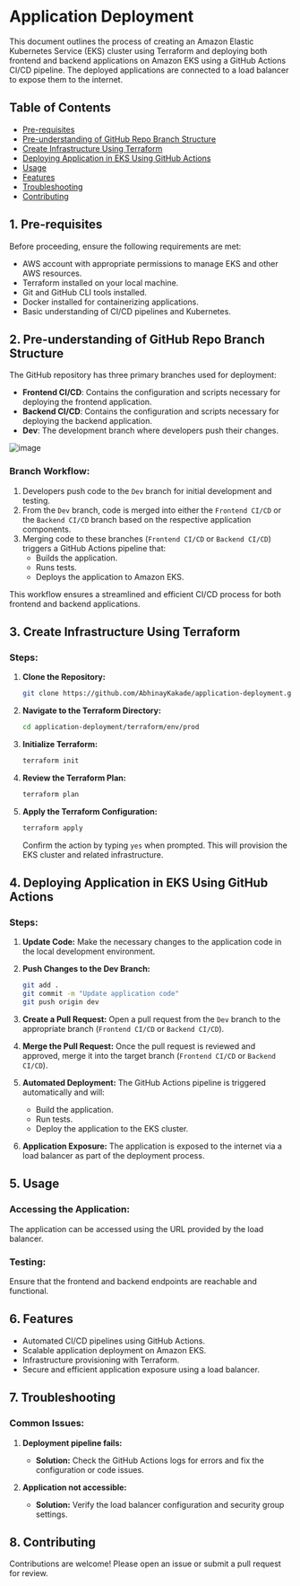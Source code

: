 # Application Deployment

This document outlines the process of creating an Amazon Elastic Kubernetes Service (EKS) cluster using Terraform and deploying both frontend and backend applications on Amazon EKS using a GitHub Actions CI/CD pipeline. The deployed applications are connected to a load balancer to expose them to the internet.

## Table of Contents
- [Pre-requisites](#pre-requisites)
- [Pre-understanding of GitHub Repo Branch Structure](#pre-understanding-of-github-repo-branch-structure)
- [Create Infrastructure Using Terraform](#create-infrastructure-using-terraform)
- [Deploying Application in EKS Using GitHub Actions](#deploying-application-in-eks-using-github-actions)
- [Usage](#usage)
- [Features](#features)
- [Troubleshooting](#troubleshooting)
- [Contributing](#contributing)

## 1. Pre-requisites
Before proceeding, ensure the following requirements are met:
- AWS account with appropriate permissions to manage EKS and other AWS resources.
- Terraform installed on your local machine.
- Git and GitHub CLI tools installed.
- Docker installed for containerizing applications.
- Basic understanding of CI/CD pipelines and Kubernetes.

## 2. Pre-understanding of GitHub Repo Branch Structure

The GitHub repository has three primary branches used for deployment:

- **Frontend CI/CD**: Contains the configuration and scripts necessary for deploying the frontend application.
- **Backend CI/CD**: Contains the configuration and scripts necessary for deploying the backend application.
- **Dev**: The development branch where developers push their changes.
  
![image](https://github.com/user-attachments/assets/d6db7d08-377e-45df-90c2-04d6abde5fd0)

### Branch Workflow:
1. Developers push code to the `Dev` branch for initial development and testing.
2. From the `Dev` branch, code is merged into either the `Frontend CI/CD` or the `Backend CI/CD` branch based on the respective application components.
3. Merging code to these branches (`Frontend CI/CD` or `Backend CI/CD`) triggers a GitHub Actions pipeline that:
   - Builds the application.
   - Runs tests.
   - Deploys the application to Amazon EKS.

This workflow ensures a streamlined and efficient CI/CD process for both frontend and backend applications.

## 3. Create Infrastructure Using Terraform

### Steps:

1. **Clone the Repository:**
   ```bash
   git clone https://github.com/AbhinayKakade/application-deployment.git
   ```

2. **Navigate to the Terraform Directory:**
   ```bash
   cd application-deployment/terraform/env/prod
   ```

3. **Initialize Terraform:**
   ```bash
   terraform init
   ```

4. **Review the Terraform Plan:**
   ```bash
   terraform plan
   ```

5. **Apply the Terraform Configuration:**
   ```bash
   terraform apply
   ```
   Confirm the action by typing `yes` when prompted. This will provision the EKS cluster and related infrastructure.

## 4. Deploying Application in EKS Using GitHub Actions

### Steps:

1. **Update Code:** Make the necessary changes to the application code in the local development environment.

2. **Push Changes to the Dev Branch:**
   ```bash
   git add .
   git commit -m "Update application code"
   git push origin dev
   ```

3. **Create a Pull Request:** Open a pull request from the `Dev` branch to the appropriate branch (`Frontend CI/CD` or `Backend CI/CD`).

4. **Merge the Pull Request:** Once the pull request is reviewed and approved, merge it into the target branch (`Frontend CI/CD` or `Backend CI/CD`).

5. **Automated Deployment:** The GitHub Actions pipeline is triggered automatically and will:
   - Build the application.
   - Run tests.
   - Deploy the application to the EKS cluster.

6. **Application Exposure:** The application is exposed to the internet via a load balancer as part of the deployment process.

## 5. Usage

### Accessing the Application:
The application can be accessed using the URL provided by the load balancer.

### Testing:
Ensure that the frontend and backend endpoints are reachable and functional.

## 6. Features

- Automated CI/CD pipelines using GitHub Actions.
- Scalable application deployment on Amazon EKS.
- Infrastructure provisioning with Terraform.
- Secure and efficient application exposure using a load balancer.

## 7. Troubleshooting

### Common Issues:

1. **Deployment pipeline fails:**
   - **Solution:** Check the GitHub Actions logs for errors and fix the configuration or code issues.

2. **Application not accessible:**
   - **Solution:** Verify the load balancer configuration and security group settings.

## 8. Contributing

Contributions are welcome! Please open an issue or submit a pull request for review.
